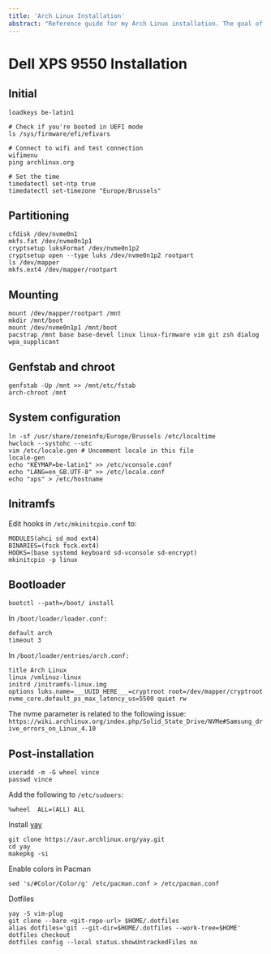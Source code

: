 ```yaml
---
title: 'Arch Linux Installation'
abstract: "Reference guide for my Arch Linux installation. The goal of this document is to have a quick reference for when reinstalling or troubleshooting my installation."
---
```


# Dell XPS 9550 Installation

## Initial

```
loadkeys be-latin1

# Check if you're booted in UEFI mode
ls /sys/firmware/efi/efivars

# Connect to wifi and test connection
wifimenu
ping archlinux.org

# Set the time
timedatectl set-ntp true
timedatectl set-timezone "Europe/Brussels"
```

## Partitioning

```
cfdisk /dev/nvme0n1
mkfs.fat /dev/nvme0n1p1
cryptsetup luksFormat /dev/nvme0n1p2
cryptsetup open --type luks /dev/nvme0n1p2 rootpart
ls /dev/mapper
mkfs.ext4 /dev/mapper/rootpart
```

## Mounting

```
mount /dev/mapper/rootpart /mnt
mkdir /mnt/boot
mount /dev/nvme0n1p1 /mnt/boot
pacstrap /mnt base base-devel linux linux-firmware vim git zsh dialog wpa_supplicant
```

## Genfstab and chroot

```
genfstab -Up /mnt >> /mnt/etc/fstab
arch-chroot /mnt
```

## System configuration

```
ln -sf /usr/share/zoneinfo/Europe/Brussels /etc/localtime
hwclock --systohc --utc
vim /etc/locale.gen # Uncomment locale in this file
locale-gen
echo "KEYMAP=be-latin1" >> /etc/vconsole.conf
echo "LANG=en_GB.UTF-8" >> /etc/locale.conf
echo "xps" > /etc/hostname
```

## Initramfs

Edit hooks in `/etc/mkinitcpio.conf` to:

```
MODULES(ahci sd_mod ext4)
BINARIES=(fsck fsck.ext4)
HOOKS=(base systemd keyboard sd-vconsole sd-encrypt)
mkinitcpio -p linux
```

## Bootloader

```
bootctl --path=/boot/ install
```

In `/boot/loader/loader.conf:`

```
default arch
timeout 3
```

In `/boot/loader/entries/arch.conf:`

```
title Arch Linux
linux /vmlinuz-linux
initrd /initramfs-linux.img
options luks.name=___UUID_HERE___=cryptroot root=/dev/mapper/cryptroot nvme_core.default_ps_max_latency_us=5500 quiet rw
```

The nvme parameter is related to the following issue: `https://wiki.archlinux.org/index.php/Solid_State_Drive/NVMe#Samsung_drive_errors_on_Linux_4.10`

## Post-installation

```
useradd -m -G wheel vince
passwd vince
```

Add the following to `/etc/sudoers`:

```
%wheel  ALL=(ALL) ALL
```

Install [yay](https://github.com/Jguer/yay)

```
git clone https://aur.archlinux.org/yay.git
cd yay
makepkg -si
```

Enable colors in Pacman

```
sed 's/#Color/Color/g' /etc/pacman.conf > /etc/pacman.conf
```

Dotfiles

```
yay -S vim-plug
git clone --bare <git-repo-url> $HOME/.dotfiles
alias dotfiles='git --git-dir=$HOME/.dotfiles --work-tree=$HOME'
dotfiles checkout
dotfiles config --local status.showUntrackedFiles no
```
